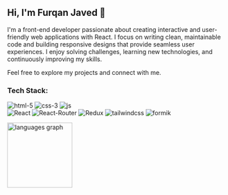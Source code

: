 ## Hi, I'm Furqan Javed 👋

I'm a front-end developer passionate about creating interactive and user-friendly web applications with React. I focus on writing clean, maintainable code and building responsive designs that provide seamless user experiences. I enjoy solving challenges, learning new technologies, and continuously improving my skills.

Feel free to explore my projects and connect with me.

### Tech Stack:

![html-5](https://github.com/user-attachments/assets/a3450eb8-3dff-48ca-b7c2-86b5cf146b73) 
![css-3](https://github.com/user-attachments/assets/3f929ba3-bf78-4c24-b8fd-56b7563016f1) 
![js](https://github.com/user-attachments/assets/fc805c02-bf4a-415e-b46d-98e4472a1ff2)  
![React](https://github.com/user-attachments/assets/d60117b7-5255-4fe0-b89f-eb680a8f828f)
![React-Router](https://github.com/user-attachments/assets/bec634cd-23bf-409b-a574-af79cc2ddaf6)
![Redux](https://github.com/user-attachments/assets/b5fd64ff-6ad3-4ea3-a5bb-acebfe1dafe9)
![tailwindcss](https://github.com/user-attachments/assets/cde142fc-a153-4c0f-a489-82bf1b50f964)
![formik](https://github.com/user-attachments/assets/257cb510-bd49-4a19-98aa-b0c980e5af28)

<div align="left">
  <img src="https://github-readme-stats.vercel.app/api/top-langs?username=furqanjaved1060&locale=en&hide_title=false&layout=compact&card_width=320&langs_count=5&theme=dracula&hide_border=false&order=2" height="150" alt="languages graph"  />
</div>
